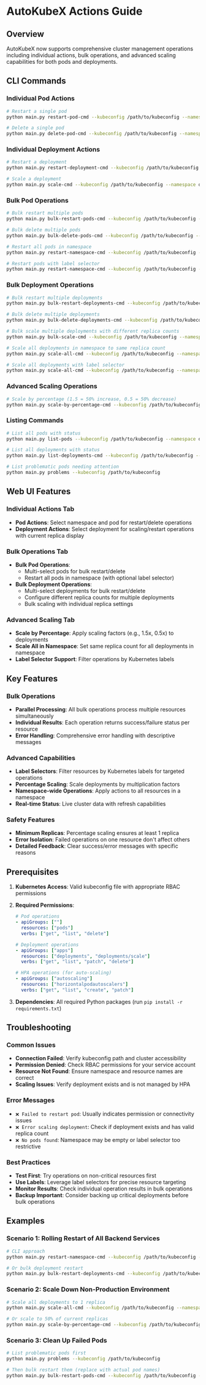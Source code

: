 # AutoKubeX Actions Guide

## Overview
AutoKubeX now supports comprehensive cluster management operations including individual actions, bulk operations, and advanced scaling capabilities for both pods and deployments.

## CLI Commands

### Individual Pod Actions
```bash
# Restart a single pod
python main.py restart-pod-cmd --kubeconfig /path/to/kubeconfig --namespace default --pod my-pod

# Delete a single pod
python main.py delete-pod-cmd --kubeconfig /path/to/kubeconfig --namespace default --pod my-pod
```

### Individual Deployment Actions
```bash
# Restart a deployment
python main.py restart-deployment-cmd --kubeconfig /path/to/kubeconfig --namespace default --deployment my-app

# Scale a deployment
python main.py scale-cmd --kubeconfig /path/to/kubeconfig --namespace default --deployment my-app --replicas 5
```

### Bulk Pod Operations
```bash
# Bulk restart multiple pods
python main.py bulk-restart-pods-cmd --kubeconfig /path/to/kubeconfig --namespace default --pods "pod1,pod2,pod3"

# Bulk delete multiple pods
python main.py bulk-delete-pods-cmd --kubeconfig /path/to/kubeconfig --namespace default --pods "pod1,pod2,pod3"

# Restart all pods in namespace
python main.py restart-namespace-cmd --kubeconfig /path/to/kubeconfig --namespace default

# Restart pods with label selector
python main.py restart-namespace-cmd --kubeconfig /path/to/kubeconfig --namespace default --selector "app=myapp"
```

### Bulk Deployment Operations
```bash
# Bulk restart multiple deployments
python main.py bulk-restart-deployments-cmd --kubeconfig /path/to/kubeconfig --namespace default --deployments "app1,app2,app3"

# Bulk delete multiple deployments
python main.py bulk-delete-deployments-cmd --kubeconfig /path/to/kubeconfig --namespace default --deployments "app1,app2,app3"

# Bulk scale multiple deployments with different replica counts
python main.py bulk-scale-cmd --kubeconfig /path/to/kubeconfig --namespace default --config "app1:3,app2:5,app3:0"

# Scale all deployments in namespace to same replica count
python main.py scale-all-cmd --kubeconfig /path/to/kubeconfig --namespace default --replicas 2

# Scale all deployments with label selector
python main.py scale-all-cmd --kubeconfig /path/to/kubeconfig --namespace default --replicas 2 --selector "tier=backend"
```

### Advanced Scaling Operations
```bash
# Scale by percentage (1.5 = 50% increase, 0.5 = 50% decrease)
python main.py scale-by-percentage-cmd --kubeconfig /path/to/kubeconfig --namespace default --deployment my-app --percentage 1.5
```

### Listing Commands
```bash
# List all pods with status
python main.py list-pods --kubeconfig /path/to/kubeconfig --namespace default

# List all deployments with status
python main.py list-deployments-cmd --kubeconfig /path/to/kubeconfig --namespace default

# List problematic pods needing attention
python main.py problems --kubeconfig /path/to/kubeconfig
```

## Web UI Features

### Individual Actions Tab
- **Pod Actions**: Select namespace and pod for restart/delete operations
- **Deployment Actions**: Select deployment for scaling/restart operations with current replica display

### Bulk Operations Tab
- **Bulk Pod Operations**:
  - Multi-select pods for bulk restart/delete
  - Restart all pods in namespace (with optional label selector)
- **Bulk Deployment Operations**:
  - Multi-select deployments for bulk restart/delete
  - Configure different replica counts for multiple deployments
  - Bulk scaling with individual replica settings

### Advanced Scaling Tab
- **Scale by Percentage**: Apply scaling factors (e.g., 1.5x, 0.5x) to deployments
- **Scale All in Namespace**: Set same replica count for all deployments in namespace
- **Label Selector Support**: Filter operations by Kubernetes labels

## Key Features

### Bulk Operations
- **Parallel Processing**: All bulk operations process multiple resources simultaneously
- **Individual Results**: Each operation returns success/failure status per resource
- **Error Handling**: Comprehensive error handling with descriptive messages

### Advanced Capabilities
- **Label Selectors**: Filter resources by Kubernetes labels for targeted operations
- **Percentage Scaling**: Scale deployments by multiplication factors
- **Namespace-wide Operations**: Apply actions to all resources in a namespace
- **Real-time Status**: Live cluster data with refresh capabilities

### Safety Features
- **Minimum Replicas**: Percentage scaling ensures at least 1 replica
- **Error Isolation**: Failed operations on one resource don't affect others
- **Detailed Feedback**: Clear success/error messages with specific reasons

## Prerequisites

1. **Kubernetes Access**: Valid kubeconfig file with appropriate RBAC permissions
2. **Required Permissions**:
   ```yaml
   # Pod operations
   - apiGroups: [""]
     resources: ["pods"]
     verbs: ["get", "list", "delete"]
   
   # Deployment operations  
   - apiGroups: ["apps"]
     resources: ["deployments", "deployments/scale"]
     verbs: ["get", "list", "patch", "delete"]
   
   # HPA operations (for auto-scaling)
   - apiGroups: ["autoscaling"]
     resources: ["horizontalpodautoscalers"]
     verbs: ["get", "list", "create", "patch"]
   ```

3. **Dependencies**: All required Python packages (run `pip install -r requirements.txt`)

## Troubleshooting

### Common Issues
- **Connection Failed**: Verify kubeconfig path and cluster accessibility
- **Permission Denied**: Check RBAC permissions for your service account
- **Resource Not Found**: Ensure namespace and resource names are correct
- **Scaling Issues**: Verify deployment exists and is not managed by HPA

### Error Messages
- `❌ Failed to restart pod`: Usually indicates permission or connectivity issues
- `❌ Error scaling deployment`: Check if deployment exists and has valid replica count
- `❌ No pods found`: Namespace may be empty or label selector too restrictive

### Best Practices
- **Test First**: Try operations on non-critical resources first
- **Use Labels**: Leverage label selectors for precise resource targeting  
- **Monitor Results**: Check individual operation results in bulk operations
- **Backup Important**: Consider backing up critical deployments before bulk operations

## Examples

### Scenario 1: Rolling Restart of All Backend Services
```bash
# CLI approach
python main.py restart-namespace-cmd --kubeconfig /path/to/kubeconfig --namespace production --selector "tier=backend"

# Or bulk deployment restart
python main.py bulk-restart-deployments-cmd --kubeconfig /path/to/kubeconfig --namespace production --deployments "api,worker,scheduler"
```

### Scenario 2: Scale Down Non-Production Environment
```bash
# Scale all deployments to 1 replica
python main.py scale-all-cmd --kubeconfig /path/to/kubeconfig --namespace staging --replicas 1

# Or scale to 50% of current replicas
python main.py scale-by-percentage-cmd --kubeconfig /path/to/kubeconfig --namespace staging --deployment api --percentage 0.5
```

### Scenario 3: Clean Up Failed Pods
```bash
# List problematic pods first
python main.py problems --kubeconfig /path/to/kubeconfig

# Then bulk restart them (replace with actual pod names)
python main.py bulk-restart-pods-cmd --kubeconfig /path/to/kubeconfig --namespace default --pods "failed-pod1,failed-pod2"
```
